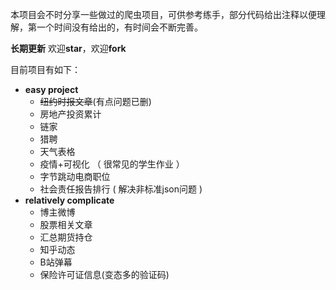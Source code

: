 本项目会不时分享一些做过的爬虫项目，可供参考练手，部分代码给出注释以便理解，第一个时间没有给出的，有时间会不断完善。



**长期更新** 欢迎**star**，欢迎**fork**

目前项目有如下：

- **easy project**
  - ~~纽约时报文章~~(有点问题已删)
  - 房地产投资累计
  - 链家
  - 猎聘
  - 天气表格
  - 疫情+可视化 （ 很常见的学生作业 ）
  - 字节跳动电商职位 
  - 社会责任报告排行 ( 解决非标准json问题 )
- **relatively complicate**
  - 博主微博
  - 股票相关文章
  - 汇总期货持仓
  - 知乎动态
  - B站弹幕
  - 保险许可证信息(变态多的验证码)